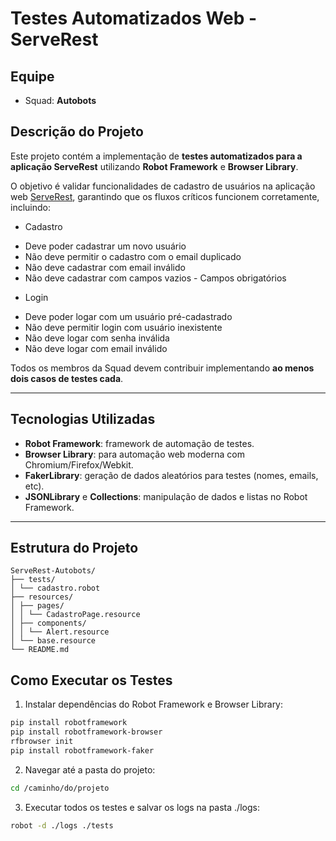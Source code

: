 # Testes Automatizados Web - ServeRest

## Equipe
- Squad: **Autobots**  

## Descrição do Projeto
Este projeto contém a implementação de **testes automatizados para a aplicação ServeRest** utilizando **Robot Framework** e **Browser Library**.  

O objetivo é validar funcionalidades de cadastro de usuários na aplicação web [ServeRest](https://compassuolfront.serverest.dev/), garantindo que os fluxos críticos funcionem corretamente, incluindo:

* Cadastro 
- Deve poder cadastrar um novo usuário
- Não deve permitir o cadastro com o email duplicado
- Não deve cadastrar com email inválido
- Não deve cadastrar com campos vazios - Campos obrigatórios
* Login
- Deve poder logar com um usuário pré-cadastrado
- Não deve permitir login com usuário inexistente
- Não deve logar com senha inválida
- Não deve logar com email inválido 

Todos os membros da Squad devem contribuir implementando **ao menos dois casos de testes cada**.

---

## Tecnologias Utilizadas

- **Robot Framework**: framework de automação de testes.  
- **Browser Library**: para automação web moderna com Chromium/Firefox/Webkit.  
- **FakerLibrary**: geração de dados aleatórios para testes (nomes, emails, etc).  
- **JSONLibrary** e **Collections**: manipulação de dados e listas no Robot Framework.  

---

## Estrutura do Projeto
````
ServeRest-Autobots/
├── tests/
│ └── cadastro.robot
├── resources/
│ ├── pages/
│ │ └── CadastroPage.resource
│ ├── components/
│ │ └── Alert.resource
│ └── base.resource
└── README.md
````
## Como Executar os Testes

1. Instalar dependências do Robot Framework e Browser Library:

```bash
pip install robotframework
pip install robotframework-browser
rfbrowser init
pip install robotframework-faker
```
2. Navegar até a pasta do projeto:
```bash
cd /caminho/do/projeto
```
3. Executar todos os testes e salvar os logs na pasta ./logs:
```bash
robot -d ./logs ./tests
```
